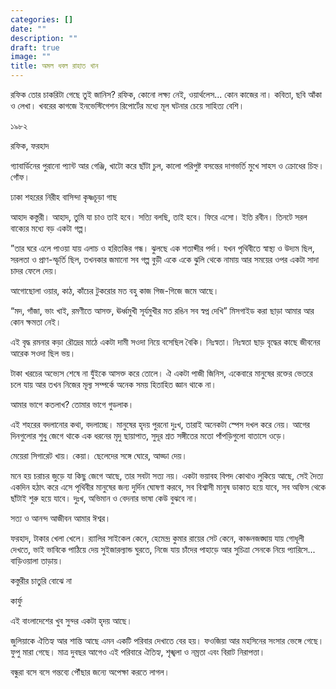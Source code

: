```yaml
---
categories: []
date: ""
description: ""
draft: true
image: ""
title: অমল ধবল রাহাত খান
---
```

রফিক তোর চাকরিটা গেছে তুই জানিস? রফিক, কোনো লক্ষ্য নেই, ওয়ার্থলেস... কোন কাজের না। কবিতা, ছবি আঁকা ও লেখা। খবরের কাগজে ইনভেস্টিগেশন রিপোর্টের মধ্যে মূল ঘটনার চেয়ে সাহিত্য বেশি।

১৯৮২ 

রফিক, ফরহাদ

গ্যাবার্ডিনের পুরানো প্যান্ট আর গেঞ্জি, খাটো করে ছাঁটা চুল, কালো পরিপুষ্ট বসন্তের দাগভর্তি মুখে সাহস ও ক্রোধের চিহ্ন। গোঁফ।

ঢাকা শহরের নিরীহ বাসিন্দা কৃষ্ণচূড়া গাছ

আহাদ কস্তুরী। আহাদ, তুমি যা চাও তাই হবে। সত্যি বলছি, তাই হবে। ফিরে এসো। ইতি রবীন। তিনটে সরল বাক্যের মধ্যে বড় একটা গল্প। 

”তার ঘরে এলে পাওয়া যায় এলাচ ও হরিতকির গন্ধ। ঝুলছে এক শতাব্দীর পর্দা। যখন পৃথিবীতে স্বাস্থ্য ও উদ্যম ছিল, সরলতা ও প্রাণ-স্ফূর্তি ছিল, তখনকার জমানো সব গল্প বুড়ী একে একে ঝুলি থেকে নামায় আর সময়ের ওপর একটা সাদা চাদর ফেলে দেয়।

আগোছোলা ওয়ার, কাঠ, কাঁচের টুকরোর মত বহু কাজ গিজ-গিজে জমে আছে।

“মদ, গাঁজা, ভাং খাই, রমণীতে আসক্ত, ঊর্ধ্বমুখী সূর্যমুখীর মত রঙিন সব স্বপ্ন দেখি” মিসগাইড করা ছাড়া আমার আর কোন ক্ষমতা নেই। 

এই বৃদ্ধ রমনার কড়া রৌদ্রের মাঠে একটা দামী সওদা নিয়ে বসেছিল বৈকি। নিঃস্বতা। নিঃস্বতা ছাড় বৃদ্ধের কাছে জীবনের আরেক সওদা ছিল ভয়।

টাকা খরচের অভ্যেস শেষে না যুঁইকে আসক্ত করে তোলে। ঐ একটা পাজী জিনিস, একেবারে মানুষের রক্তের ভেতরে চলে যায় আর তখন নিজের মূল্য সম্পর্কে অনেক সময় হিতাহিত জ্ঞান থাকে না।

আমার ভাগে কতলাখ? তোমার ভাগে গুডলাক। 

এই শহরের বদলানোর কথা, বদলাচ্ছে। মানুষের হৃদয় পুরনো দুঃখ, তারাই অনেকটা স্পেস দখল করে নেয়। আগের দিনগুলোর শুধু জেগে থাকে এক ধরনের মৃদু ছায়াপাত, সুদূর শ্রত সঙ্গীতের মতো পাঁপড়িগুলো বাতাসে ওড়ে।

মেয়েরা সিগারেট খায়। কেয়া। ছেলেদের সঙ্গে ঘোরে, আড্ডা দেয়। 

মনে হয় চরাচর জুড়ে যা কিছু জেগে আছে, তার সবটা সত্য নয়। একটা ভয়াবহ বিপদ কোথাও লুকিয়ে আছে, সেই দৈত্য একদিন হঠাৎ করে এসে পৃথিবীর মানুষের জন্য দুর্দিন ঘোষণা করবে, সব বিশ্বাসী মানুষ ডাকাত হয়ে যাবে, সব অফিস থেকে ছাঁটাই শুরু হয়ে যাবে। দুঃখ, অভিমান ও বেদনার ভাষা কেউ বুঝবে না। 

সত্য ও আনন্দ আজীবন আমার ঈশ্বর।

ফরহাদ, টাকার খেলা খেলে। র‌্যালির সাইকেল কেনে, হেমেন্দ্র কুমার রায়ের সেট কেনে, কাঞ্চনজঙ্ঘায় যায় গোধূলী দেখতে, ভাই ভাবিকে পাঠিয়ে দেয় সুইজারল্যান্ড ঘুরতে, নিজে যায় চাঁদের পাহাড়ে আর সুচিত্রা সেনকে নিয়ে প্যারিসে... বাড়িওয়ালা তাড়ায়। 

কস্তুরীর চাতুরি বোঝে না

কার্ফু

এই বাংলাদেশের খুব সুন্দর একটা হৃদয় আছে।

জুলিয়াকে ঐতিহ্য আর শান্তি আছে এমন একটি পরিবার দেখাতে বের হয়। ফওজিয়া আর মহসিনের সংসার ভেঙ্গে গেছে। ফুপু মারা গেছে। মাত্র দুবছর আগেও এই পরিবারে ঐতিহ্য, শৃঙ্খলা ও নম্রতা এবং বিরাট নিরাপত্তা। 

বন্ধুরা বসে বসে গন্তব্যে পৌঁছার জন্যে অপেক্ষা করতে লাগল।